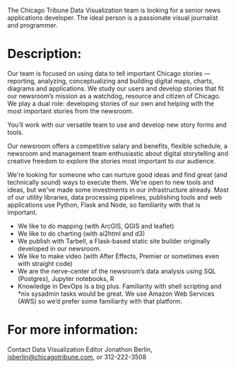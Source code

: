 The Chicago Tribune Data Visualization team is looking for a senior news applications developer. The ideal person is a passionate visual journalist and programmer. 


Description:
=


Our team is focused on using data to tell important Chicago stories — reporting, analyzing, conceptualizing and building digital maps, charts, diagrams and applications. We study our users and develop stories that fit our newsroom’s mission as a watchdog, resource and citizen of Chicago. We play a dual role: developing stories of our own and helping with the most important stories from the newsroom.


You’ll work with our versatile team to use and develop new story forms and tools. 


Our newsroom offers a competitive salary and benefits, flexible schedule, a newsroom and management team enthusiastic about digital storytelling and creative freedom to explore the stories most important to our audience.


We're looking for someone who can nurture good ideas and find great (and technically sound) ways to execute them. We're open to new tools and ideas, but we've made some investments in our infrastructure already. Most of our utility libraries, data processing pipelines, publishing tools and web applications use Python, Flask and Node, so familiarity with that is important. 


- We like to do mapping (with ArcGIS, QGIS and leaflet)
- We like to do charting (with ai2html and d3)
- We publish with Tarbell, a Flask-based static site builder originally developed in our newsroom.
- We like to make video (with After Effects, Premier or sometimes even with straight code)
- We are the nerve-center of the newsroom’s data analysis using SQL (Postgres), Jupyter notebooks, R
- Knowledge in DevOps is a big plus. Familiarity with shell scripting and *nix sysadmin tasks would be great. We use Amazon Web Services (AWS) so we’d prefer some familiarity with that platform. 


For more information:
=
Contact Data Visualization Editor Jonathon Berlin, jsberlin@chicagotribune.com, or 312-222-3508
